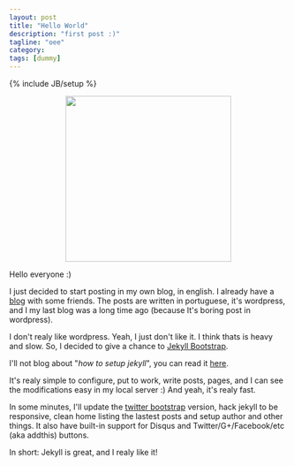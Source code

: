 ```yaml
---
layout: post
title: "Hello World"
description: "first post :)"
tagline: "oee"
category: 
tags: [dummy]
---
```

{% include JB/setup %}


<div align="center"><img width="300px" src="http://www.clutchtees.com/images/W/Hello-World-Shirt-Black-01.jpg" /></div>

Hello everyone :)

I just decided to start posting in my own blog, in english.
I already have a [blog](http://www.geekvigarista.com) with some friends. The posts are written in portuguese, it's wordpress, and I my last blog was a long time ago (because It's boring post in wordpress).

I don't realy like wordpress. Yeah, I just don't like it. I think thats is heavy and slow. So, I decided to give a chance to [Jekyll Bootstrap](http://jekyllbootstrap.com/).

I'll not blog about "*how to setup jekyll*", you can read it [here](http://jekyllbootstrap.com/).

It's realy simple to configure, put to work, write posts, pages, and I can see the modifications easy in my local server :)
And yeah, it's realy fast.

In some minutes, I'll update the [twitter bootstrap](http://twitter.github.com/bootstrap) version, hack jekyll to be responsive, clean home listing the lastest posts and setup author and other things.
It also have built-in support for Disqus and Twitter/G+/Facebook/etc (aka addthis) buttons.

In short: Jekyll is great, and I realy like it!

